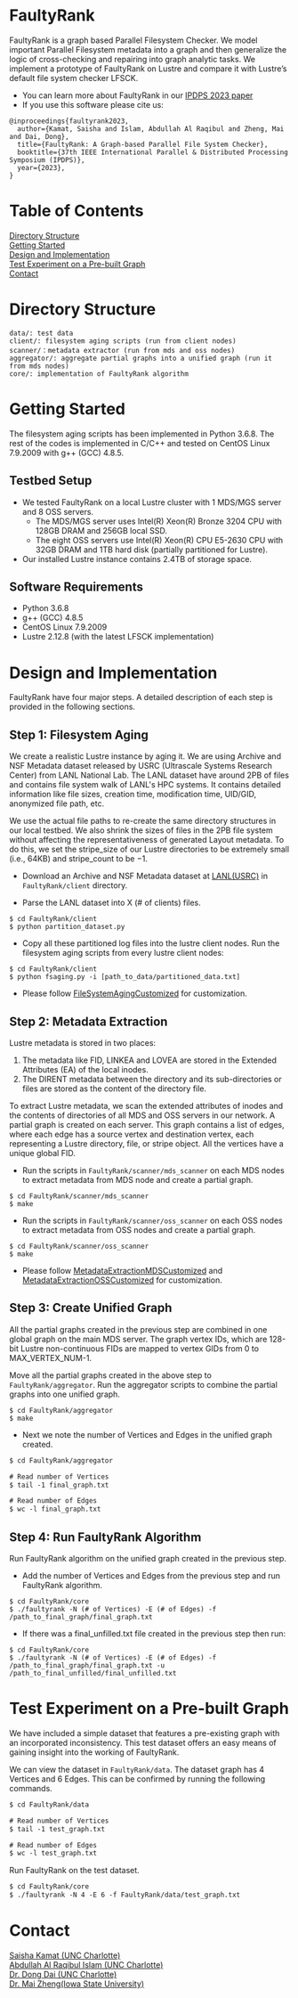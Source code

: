 # FaultyRank

FaultyRank is a graph based Parallel Filesystem Checker. We model important Parallel Filesystem metadata into a graph and then generalize the logic of cross-checking and repairing into graph analytic tasks.
We implement a prototype of FaultyRank on Lustre and compare it with Lustre’s default file system checker LFSCK.

- You can learn more about FaultyRank in our [IPDPS 2023 paper](TBA.)
- If you use this software please cite us:

```
@inproceedings{faultyrank2023,
  author={Kamat, Saisha and Islam, Abdullah Al Raqibul and Zheng, Mai and Dai, Dong},
  title={FaultyRank: A Graph-based Parallel File System Checker},
  booktitle={37th IEEE International Parallel & Distributed Processing Symposium (IPDPS)},
  year={2023},
}
```

# Table of Contents
[Directory Structure](https://github.com/DIR-LAB/FaultyRank#directory-structure)  
[Getting Started](https://github.com/DIR-LAB/FaultyRank#getting-started)  
[Design and Implementation](https://github.com/DIR-LAB/FaultyRank#design-and-implementation)  
[Test Experiment on a Pre-built Graph](https://github.com/DIR-LAB/FaultyRank#test-experiment-on-a-pre-built-graph)  
[Contact](https://github.com/DIR-LAB/FaultyRank#contact)

# Directory Structure
```
data/: test data
client/: filesystem aging scripts (run from client nodes)
scanner/：metadata extractor (run from mds and oss nodes)
aggregator/: aggregate partial graphs into a unified graph (run it from mds nodes)
core/: implementation of FaultyRank algorithm
```

# Getting Started

The filesystem aging scripts has been implemented in Python 3.6.8. The rest of the codes is implemented in C/C++ and tested on CentOS Linux 7.9.2009 with g++ (GCC) 4.8.5.

## Testbed Setup
- We tested FaultyRank on a local Lustre cluster with 1 MDS/MGS server and 8 OSS servers.
  - The MDS/MGS server uses Intel(R) Xeon(R) Bronze 3204 CPU with 128GB DRAM and 256GB local SSD.
  - The eight OSS servers use Intel(R) Xeon(R) CPU E5-2630 CPU with 32GB DRAM and 1TB hard disk (partially partitioned for Lustre).
- Our installed Lustre instance contains 2.4TB of storage space.

## Software Requirements
- Python 3.6.8
- g++ (GCC) 4.8.5
- CentOS Linux 7.9.2009
- Lustre 2.12.8 (with the latest LFSCK implementation)

# Design and Implementation
FaultyRank have four major steps. A detailed description of each step is provided in the following sections.

## Step 1: Filesystem Aging
We create a realistic Lustre instance by aging it. We are using Archive and NSF Metadata dataset released by USRC (Ultrascale Systems Research Center) from LANL National Lab. The LANL dataset have around 2PB of files and contains  file system walk of LANL's HPC systems. It contains detailed information like file sizes, creation time, modification time, UID/GID, anonymized file path, etc.

We use the actual file paths to re-create the same directory structures in our local testbed. We also shrink the sizes of files in the 2PB file system without affecting the representativeness of generated Layout metadata. To do this, we set the stripe_size of our Lustre directories to be extremely small (i.e., 64KB) and stripe_count to be −1.

- Download an Archive and NSF Metadata dataset at [LANL(USRC)](https://usrc.lanl.gov/ds-storage-data.php) in `FaultyRank/client` directory.

- Parse the LANL dataset into X (# of clients) files.

```
$ cd FaultyRank/client
$ python partition_dataset.py
```

- Copy all these partitioned log files into the lustre client nodes. Run the filesystem aging scripts from every lustre client nodes:

```
$ cd FaultyRank/client
$ python fsaging.py -i [path_to_data/partitioned_data.txt]
```

- Please follow [FileSystemAgingCustomized](https://github.com/DIR-LAB/FaultyRank/tree/main/client) for customization.

## Step 2: Metadata Extraction
Lustre metadata is stored in two places:
1) The metadata like FID, LINKEA and LOVEA are stored in the Extended Attributes (EA) of the local inodes.
2) The DIRENT metadata between the directory and its sub-directories or files are stored as the content of the directory file.

To extract Lustre metadata, we scan the extended attributes of inodes and the contents of directories of all MDS and OSS servers in our network. A partial graph is created on each server. This graph contains a list of edges, where each edge has a source vertex and destination vertex, each representing a Lustre directory, file, or stripe object. All the vertices have a unique global FID.

- Run the scripts in `FaultyRank/scanner/mds_scanner` on each MDS nodes to extract metadata from MDS node and create a partial graph.

```
$ cd FaultyRank/scanner/mds_scanner
$ make
```

- Run the scripts in `FaultyRank/scanner/oss_scanner` on each OSS nodes to extract metadata from OSS nodes and create a partial graph.

```
$ cd FaultyRank/scanner/oss_scanner
$ make
```

- Please follow [MetadataExtractionMDSCustomized](https://github.com/DIR-LAB/FaultyRank/tree/main/scanner/mds_scanner) and [MetadataExtractionOSSCustomized](https://github.com/DIR-LAB/FaultyRank/tree/main/scanner/oss_scanner) for customization.

## Step 3: Create Unified Graph
All the partial graphs created in the previous step are combined in one global graph on the main MDS server. The graph vertex IDs, which are 128-bit Lustre non-continuous FIDs are mapped to vertex GIDs from 0 to MAX_VERTEX_NUM-1.

Move all the partial graphs created in the above step to `FaultyRank/aggregator`. Run the aggregator scripts to combine the partial graphs into one unified graph.

```
$ cd FaultyRank/aggregator
$ make
```

- Next we note the number of Vertices and Edges in the unified graph created.

``` diff
$ cd FaultyRank/aggregator

# Read number of Vertices
$ tail -1 final_graph.txt

# Read number of Edges
$ wc -l final_graph.txt
```

## Step 4: Run FaultyRank Algorithm
Run FaultyRank algorithm on the unified graph created in the previous step.

- Add the number of Vertices and Edges from the previous step and run FaultyRank algorithm.

```
$ cd FaultyRank/core
$ ./faultyrank -N (# of Vertices) -E (# of Edges) -f /path_to_final_graph/final_graph.txt
```

- If there was a final_unfilled.txt file created in the previous step then run:

```
$ cd FaultyRank/core
$ ./faultyrank -N (# of Vertices) -E (# of Edges) -f /path_to_final_graph/final_graph.txt -u /path_to_final_unfilled/final_unfilled.txt
```

# Test Experiment on a Pre-built Graph
We have included a simple dataset that features a pre-existing graph with an incorporated inconsistency. This test dataset offers an easy means of gaining insight into the working of FaultyRank.

We can view the dataset in `FaultyRank/data`. The dataset graph has 4 Vertices and 6 Edges. This can be confirmed by running the following commands.

``` diff
$ cd FaultyRank/data

# Read number of Vertices
$ tail -1 test_graph.txt

# Read number of Edges
$ wc -l test_graph.txt
```

Run FaultyRank on the test dataset.

``` diff
$ cd FaultyRank/core
$ ./faultyrank -N 4 -E 6 -f FaultyRank/data/test_graph.txt
```

# Contact
[Saisha Kamat (UNC Charlotte)](https://github.com/SaishaKamat)  
[Abdullah Al Raqibul Islam (UNC Charlotte)](https://github.com/biqar)  
[Dr. Dong Dai (UNC Charlotte)](https://daidong.github.io/)  
[Dr. Mai Zheng(Iowa State University)](https://www.ece.iastate.edu/~mai/lab/dsl.html)


